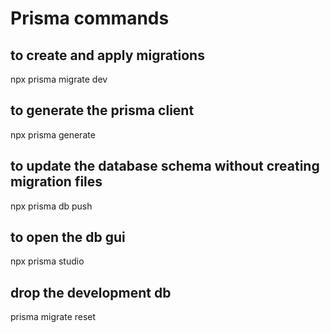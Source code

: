 # Prisma commands
## to create and apply migrations
npx prisma migrate dev

## to generate the prisma client
npx prisma generate

## to update the database schema without creating migration files
npx prisma db push

## to open the db gui
npx prisma studio

## drop the development db
prisma migrate reset